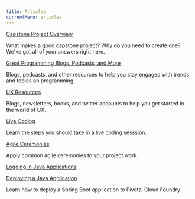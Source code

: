 ```yaml
---
title: Articles
currentMenu: articles
---
```


[Capstone Project Overview](capstone-overview/)

What makes a good capstone project? Why do you need to create one? We've got all of your answers right here.

[Great Programming Blogs, Podcasts, and More](continuing-ed-resources/)

Blogs, podcasts, and other resources to help you stay engaged with trends and topics on programming.

[UX Resources](ux-resources/)

Blogs, newsletters, books, and twitter accounts to help you get started in the world of UX.

[Live Coding](live-coding/)

Learn the steps you should take in a live coding sesssion.

[Agile Ceremonies](agile-ceremonies/)

Apply common agile ceremonies to your project work.

[Logging in Java Applications](logging-java/)

[Deploying a Java Application](deploy-java/)

Learn how to deploy a Spring Boot application to Pivotal Cloud Foundry.


